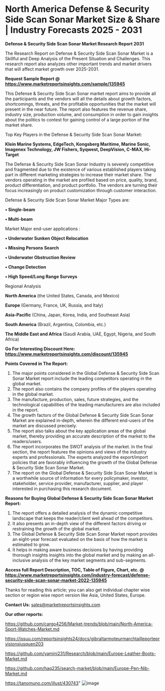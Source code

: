 # North America Defense & Security Side Scan Sonar Market Size & Share | Industry Forecasts 2025 - 2031

<strong>Defense & Security Side Scan Sonar Market Research Report 2031</strong>

The Research Report on Defense & Security Side Scan Sonar Market is a Skillful and Deep Analysis of the Present Situation and Challenges. This research report also analyzes other important trends and market drivers that will affect market growth over 2025-2031.

<strong>Request Sample Report @ <a href=https://www.marketreportsinsights.com/sample/135945>https://www.marketreportsinsights.com/sample/135945</a></strong>

This Defense & Security Side Scan Sonar market report aims to provide all the participants and the vendors will all the details about growth factors, shortcomings, threats, and the profitable opportunities that the market will present in the near future. The report also features the revenue share, industry size, production volume, and consumption in order to gain insights about the politics to contest for gaining control of a large portion of the market share.

Top Key Players in the Defense & Security Side Scan Sonar Market:

<strong>Klein Marine Systems, EdgeTech, Kongsberg Maritime, Marine Sonic, Imagenex Technology, JW Fishers, Syqwest, DeepVision, C-MAX, Hi-Target</strong>

The Defense & Security Side Scan Sonar Industry is severely competitive and fragmented due to the existence of various established players taking part in different marketing strategies to increase their market share. The vendors operating in the market are profiled based on price, quality, brand, product differentiation, and product portfolio. The vendors are turning their focus increasingly on product customization through customer interaction.

Defense & Security Side Scan Sonar Market Major Types are:

<strong>• Single-beam

• Multi-beam</strong>

Market Major end-user applications :

<strong>• Underwater Sunken Object Relocation

• Missing Persons Search

• Underwater Obstruction Review

• Change Detection

• High Speed/Long Range Surveys</strong>

Regional Analysis

</u><strong><b>North America</b></strong> (the United States, Canada, and Mexico)

<strong><b>Europe </b></strong>(Germany, France, UK, Russia, and Italy)

<strong><b>Asia-Pacific</b></strong> (China, Japan, Korea, India, and Southeast Asia)

<strong><b>South America</b></strong> (Brazil, Argentina, Colombia, etc.)

<strong><b>The Middle East and Africa</b></strong> (Saudi Arabia, UAE, Egypt, Nigeria, and South Africa)

<strong>Go For Interesting Discount Here: <a href=https://www.marketreportsinsights.com/discount/135945>https://www.marketreportsinsights.com/discount/135945</a></strong>

<strong>Points Covered in The Report:</strong>
<ol>
  <li>The major points considered in the Global Defense & Security Side Scan Sonar Market report include the leading competitors operating in the global market.</li>
  <li>The report also contains the company profiles of the players operating in the global market.</li>
  <li>The manufacture, production, sales, future strategies, and the technological capabilities of the leading manufacturers are also included in the report.</li>
  <li>The growth factors of the Global Defense & Security Side Scan Sonar Market are explained in-depth, wherein the different end-users of the market are discussed precisely.</li>
  <li>The report also talks about the key application areas of the global market, thereby providing an accurate description of the market to the readers/users.</li>
  <li>The report incorporates the SWOT analysis of the market. In the final section, the report features the opinions and views of the industry experts and professionals. The experts analyzed the export/import policies that are favorably influencing the growth of the Global Defense & Security Side Scan Sonar Market.</li>
  <li>The report on the Global Defense & Security Side Scan Sonar Market is a worthwhile source of information for every policymaker, investor, stakeholder, service provider, manufacturer, supplier, and player interested in purchasing this research document.</li>
</ol>
<strong>Reasons for Buying Global Defense & Security Side Scan Sonar Market Report:</strong>

<ol>
  <li>The report offers a detailed analysis of the dynamic competitive landscape that keeps the reader/client well ahead of the competitors.</li>
  <li>It also presents an in-depth view of the different factors driving or restraining the growth of the global market.</li>
  <li>The Global Defense & Security Side Scan Sonar Market report provides an eight-year forecast evaluated on the basis of how the market is estimated to grow.</li>
  <li>It helps in making aware business decisions by having providing thorough insights insights into the global market and by making an all-inclusive analysis of the key market segments and sub-segments.</li>
</ol>
<strong>Access full Report Description, TOC, Table of Figure, Chart, etc. @ <a href=https://www.marketreportsinsights.com/industry-forecast/defense-security-side-scan-sonar-market-2022-135945>https://www.marketreportsinsights.com/industry-forecast/defense-security-side-scan-sonar-market-2022-135945</a></strong>


Thanks for reading this article; you can also get individual chapter wise section or region wise report version like Asia, United States, Europe.

<strong>Contact Us:</strong>
sales@marketreportsinsights.com

<strong>Our other reports:</strong>

<a href=https://github.com/cargo4256/Market-trends/blob/main/North-America-Sport-Watches-Market.md>https://github.com/cargo4256/Market-trends/blob/main/North-America-Sport-Watches-Market.md</a>

<a href=https://issuu.com/reportsinsights24/docs/gibraltarmoteurmarchtailleporteprvisionsjusquen203>https://issuu.com/reportsinsights24/docs/gibraltarmoteurmarchtailleporteprvisionsjusquen203</a>

<a href=https://github.com/yamini231/Research/blob/main/Europe-Leather-Boots-Market.md>https://github.com/yamini231/Research/blob/main/Europe-Leather-Boots-Market.md</a>

<a href=https://github.com/haq235/search-market/blob/main/Europe-Pen-Nib-Market.md>https://github.com/haq235/search-market/blob/main/Europe-Pen-Nib-Market.md</a>

<a href=https://tanomuno.com/illust/430743>https://tanomuno.com/illust/430743</a>"
![image](https://github.com/user-attachments/assets/bfd766a7-d941-449a-8243-6173711de9e1)
